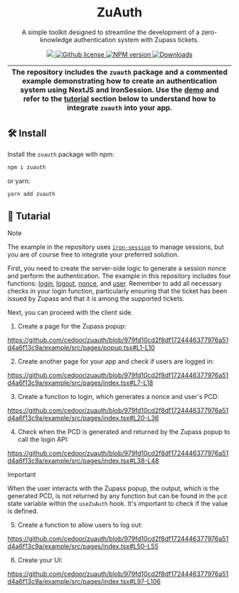 <p align="center">
    <h1 align="center">
        ZuAuth
    </h1>
    <p align="center">A simple toolkit designed to streamline the development of a zero-knowledge authentication system with Zupass tickets.</p>
</p>

<p align="center">
    <a href="https://github.com/proofcarryingdata">
        <img src="https://img.shields.io/badge/project-PCD-blue.svg?style=flat-square">
    </a>
    <a href="https://github.com/cedoor/zuauth/blob/main/LICENSE">
        <img alt="Github license" src="https://img.shields.io/github/license/cedoor/zuauth.svg?style=flat-square">
    </a>
    <a href="https://www.npmjs.com/package/zuauth">
        <img alt="NPM version" src="https://img.shields.io/npm/v/zuauth?style=flat-square" />
    </a>
    <a href="https://npmjs.org/package/zuauth">
        <img alt="Downloads" src="https://img.shields.io/npm/dm/zuauth.svg?style=flat-square" />
    </a>
</p>

|  The repository includes the `zuauth` package and a commented example demonstrating how to create an authentication system using NextJS and IronSession. Use the [demo](https://zuauth.vercel.app/) and refer to the [tutorial](/#-tutorial) section below to understand how to integrate `zuauth` into your app. |
| ------------------------------------------------------------------------------------------------------------------------------------------------------------------------------------------------------------------------------------------------------------------------------------------------------------------------ |

## 🛠 Install

Install the `zuauth` package with npm:

```bash
npm i zuauth
```

or yarn:

```bash
yarn add zuauth
```

## 📜 Tutarial

> [!NOTE]  
> The example in the repository uses [`iron-session`](https://github.com/vvo/iron-session) to manage sessions, but you are of course free to integrate your preferred solution.

First, you need to create the server-side logic to generate a session nonce and perform the authentication. The example in this repository includes four functions: [login](example/src/pages/api/login.ts), [logout](example/src/pages/api/logout.ts), [nonce](example/src/pages/api/nonce.ts), and [user](example/src/pages/api/user.ts). Remember to add all necessary checks in your login function, particularly ensuring that the ticket has been issued by Zupass and that it is among the supported tickets.

Next, you can proceed with the client side.

1. Create a page for the Zupass popup:

https://github.com/cedoor/zuauth/blob/979fd10cd2f8df1724446377976a51d4a6f13c9a/example/src/pages/popup.tsx#L1-L10

2. Create another page for your app and check if users are logged in:

https://github.com/cedoor/zuauth/blob/979fd10cd2f8df1724446377976a51d4a6f13c9a/example/src/pages/index.tsx#L7-L18

3. Create a function to login, which generates a nonce and user's PCD:

https://github.com/cedoor/zuauth/blob/979fd10cd2f8df1724446377976a51d4a6f13c9a/example/src/pages/index.tsx#L20-L36

4. Check when the PCD is generated and returned by the Zupass popup to call the login API:

https://github.com/cedoor/zuauth/blob/979fd10cd2f8df1724446377976a51d4a6f13c9a/example/src/pages/index.tsx#L38-L48

> [!IMPORTANT]  
> When the user interacts with the Zupass popup, the output, which is the generated PCD, is not returned by any function but can be found in the `pcd` state variable within the `useZuAuth` hook. It's important to check if the value is defined.

5. Create a function to allow users to log out:

https://github.com/cedoor/zuauth/blob/979fd10cd2f8df1724446377976a51d4a6f13c9a/example/src/pages/index.tsx#L50-L55

6. Create your UI:

https://github.com/cedoor/zuauth/blob/979fd10cd2f8df1724446377976a51d4a6f13c9a/example/src/pages/index.tsx#L97-L106

